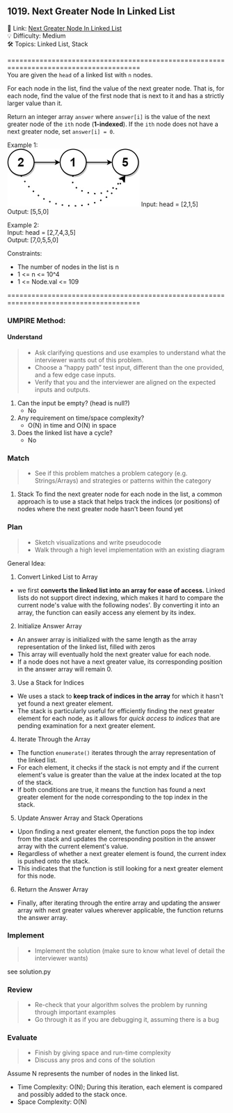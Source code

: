## 1019. Next Greater Node In Linked List
🔗  Link: [Next Greater Node In Linked List](https://leetcode.com/problems/next-greater-node-in-linked-list/description/)<br>
💡 Difficulty: Medium<br>
🛠️ Topics: Linked List, Stack<br>

=======================================================================================<br>
You are given the `head` of a linked list with `n` nodes.<br>

For each node in the list, find the value of the next greater node. That is, for each node, find the value of the first node that is next to it and has a strictly larger value than it.<br>

Return an integer array `answer` where `answer[i]` is the value of the next greater node of the `ith` node (**1-indexed**). If the `ith` node does not have a next greater node, set `answer[i] = 0`.<br>


Example 1:<br>
![image](image.png)
Input: head = [2,1,5]<br>
Output: [5,5,0]<br>

Example 2:<br>
Input: head = [2,7,4,3,5]<br>
Output: [7,0,5,5,0]<br>


Constraints:<br>
- The number of nodes in the list is n
- 1 <= n <= 10^4
- 1 <= Node.val <= 109

=======================================================================================<br>
### UMPIRE Method:
#### Understand

> - Ask clarifying questions and use examples to understand what the interviewer wants out of this problem.
> - Choose a “happy path” test input, different than the one provided, and a few edge case inputs. 
> - Verify that you and the interviewer are aligned on the expected inputs and outputs.
1. Can the input be empty? (head is null?)
    - No
2. Any requirement on time/space complexity?
    - O(N) in time and O(N) in space 
3. Does the linked list have a cycle?
    - No

### Match
> - See if this problem matches a problem category (e.g. Strings/Arrays) and strategies or patterns within the category

1. Stack
To find the next greater node for each node in the list, a common approach is to use a stack that helps track the indices (or positions) of nodes where the next greater node hasn't been found yet

### Plan
> - Sketch visualizations and write pseudocode
> - Walk through a high level implementation with an existing diagram

General Idea: 

1. Convert Linked List to Array
- we first **converts the linked list into an array for ease of access.** Linked lists do not support direct indexing, which makes it hard to compare the current node's value with the following nodes'. By converting it into an array, the function can easily access any element by its index.

2. Initialize Answer Array
- An answer array is initialized with the same length as the array representation of the linked list, filled with zeros
- This array will eventually hold the next greater value for each node. 
- If a node does not have a next greater value, its corresponding position in the answer array will remain 0.

3. Use a Stack for Indices
- We uses a stack to **keep track of indices in the array** for which it hasn't yet found a next greater element. 
- The stack is particularly useful for efficiently finding the next greater element for each node, as it allows for *quick access to indices* that are pending examination for a next greater element.

4. Iterate Through the Array
- The function `enumerate()` iterates through the array representation of the linked list. 
- For each element, it checks if the stack is not empty and if the current element's value is greater than the value at the index located at the top of the stack. 
- If both conditions are true, it means the function has found a next greater element for the node corresponding to the top index in the stack.

5. Update Answer Array and Stack Operations
- Upon finding a next greater element, the function pops the top index from the stack and updates the corresponding position in the answer array with the current element's value. 
- Regardless of whether a next greater element is found, the current index is pushed onto the stack. 
- This indicates that the function is still looking for a next greater element for this node.

6. Return the Answer Array
- Finally, after iterating through the entire array and updating the answer array with next greater values wherever applicable, the function returns the answer array.



### Implement
> - Implement the solution (make sure to know what level of detail the interviewer wants)

see solution.py

### Review
> - Re-check that your algorithm solves the problem by running through important examples
> - Go through it as if you are debugging it, assuming there is a bug
### Evaluate
> - Finish by giving space and run-time complexity
> - Discuss any pros and cons of the solution

Assume N represents the number of nodes in the linked list.

- Time Complexity: O(N); During this iteration, each element is compared and possibly added to the stack once.
- Space Complexity: O(N)
